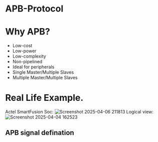 # APB-Protocol
# Why APB?
- Low-cost
- Low-power
- Low-complexity
- Non-pipelined
- Ideal for peripherals
- Single Master/Multiple Slaves
- Multiple Master/Multiple Slaves
  
# Real Life Example.
Actel SmartFusion Soc:
![Screenshot 2025-04-06 211813](https://github.com/user-attachments/assets/6857af87-47a0-4f05-906d-2a62fd0ca195)
Logical view:
![Screenshot 2025-04-04 162523](https://github.com/user-attachments/assets/1a5782c9-8f59-4e90-9fb5-611084e9d65a)
## APB signal defination
